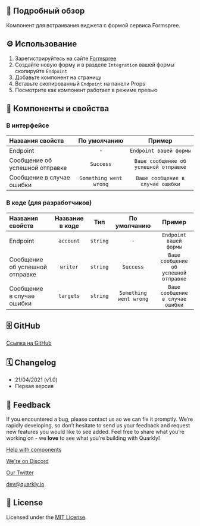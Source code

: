 ## 📖 Подробный обзор

Компонент для встраивания виджета с формой сервиса Formspree.

## ⚙️ Использование

1. Зарегистрируйтесь на сайте [Formspree](https://formspree.io/)
2. Создайте новую форму и в разделе `Integration` вашей формы скопируйте `Endpoint`
3. Добавьте компонент на страницу
4. Вставьте скопированный `Endpoint` на панели Props
5. Посмотрите как компонент работает в режиме превью

## 🧩 Компоненты и свойства

### В интерфейсе

| Названия свойств               |      По умолчанию      |                Пример                 |
| :----------------------------- | :--------------------: | :-----------------------------------: |
| Endpoint                       |          `-`           |        `Endpoint вашей формы`         |
| Сообщение об успешной отправке |       `Success`        | `Ваше сообщение об успешной отправке` |
| Сообщение в случае ошибки      | `Something went wrong` |   `Ваше сообщение в случае ошибки`    |

### В коде (для разработчиков)

| Названия свойств               | Название в коде |   Тип    |      По умолчанию      |                Пример                 |
| :----------------------------- | :-------------: | :------: | :--------------------: | :-----------------------------------: |
| Endpoint                       |    `account`    | `string` |          `-`           |        `Endpoint вашей формы`         |
| Сообщение об успешной отправке |    `writer`     | `string` |       `Success`        | `Ваше сообщение об успешной отправке` |
| Сообщение в случае ошибки      |    `targets`    | `string` | `Something went wrong` |   `Ваше сообщение в случае ошибки`    |

## 🗄 GitHub

[Ссылка на GitHub](https://github.com/quarkly/community-kit/blob/master/src/Formspree.js)

## 🗓 Changelog

-   21/04/2021 (v1.0)
-   Первая версия

## 📮 Feedback

If you encountered a bug, please contact us so we can fix it promptly. We’re rapidly developing, so don’t hesitate to send us your feedback and request new features you would like to see added. Feel free to share what you’re working on - we **love** to see what you’re building with Quarkly!

[Help with components](https://community.quarkly.io/c/requests/11)

[We're on Discord](https://discord.gg/f9KhSMGX)

[Our Twitter](https://twitter.com/quarklyapp)

[dev@quarkly.io](mailto:dev@quarkly.io)

## 📝 License

Licensed under the [MIT License](https://raw.githubusercontent.com/quarkly/community-kit/master/LICENSE).
